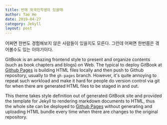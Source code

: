 ```yaml
---
title: 반에 외국인학생이 있을때
author: Tao He
date: 2019-04-27
category: Jekyll
layout: post
---
```


어쩌면 한번도 경험해보지 않은 사람들이 있을지도 모른다. 그런데 어쩌면 한번쯤은 겪어볼수도 있는 이야기이다.

GitBook is an amazing frontend style to present and organize contents (such as book chapters
and blogs) on Web. 
The typical to deploy GitBook at [Github Pages][1]
is building HTML files locally and then push to Github repository, usually to the `gh-pages`
branch. However, it's quite annoying to repeat such workload and make it hard for people do
version control via git for when there are generated HTML files to be staged in and out.

This theme takes style definition out of generated GitBook site and provided the template
for Jekyll to rendering markdown documents to HTML, thus the whole site can be deployed
to [Github Pages][1] without generating and uploading HTML bundle every time when there are
changes to the original repository.

[1]: https://pages.github.com